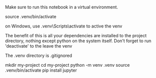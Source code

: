 Make sure to run this notebook in a virtual environment.

source .venv/bin/activate

on Windows, use .venv\Scripts\activate to active the venv

The benefit of this is all your dependencies are installed to the project directory, nothing except python on the system itself.
Don't forget to run 'deactivate' to the leave the venv

The .venv directory is .gitignored 


mkdir my-project
cd my-project
python -m venv .venv
source .venv/bin/activate
pip install jupyter

